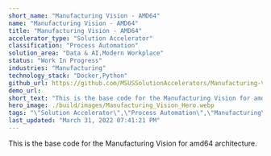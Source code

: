 ```yaml
---
short_name: "Manufacturing Vision - AMD64"
name: "Manufacturing Vision - AMD64"
title: "Manufacturing Vision - AMD64"
accelerator_type: "Solution Accelerator"
classification: "Process Automation"
solution_area: "Data & AI,Modern Workplace"
status: "Work In Progress"
industries: "Manufacturing"
technology_stack: "Docker,Python"
github_url: https://github.com/MSUSSolutionAccelerators/Manufacturing-Vision-Solution-Accelerator-AMD64
demo_url: 
short_text: "This is the base code for the Manufacturing Vision for amd64 architecture"
hero_image: ./build/images/Manufacturing_Vision_Hero.webp
tags: "\"Solution Accelerator\",\"Process Automation\",\"Manufacturing\",\"Docker\",\"Python\""
last_updated: "March 31, 2022 07:41:21 PM"
---
```

This is the base code for the Manufacturing Vision for amd64 architecture.